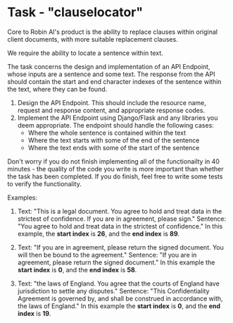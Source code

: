 Task - "clauselocator"
=================

Core to Robin AI's product is the ability to replace clauses within original client documents, with more suitable replacement clauses.

We require the ability to locate a sentence within text.

The task concerns the design and implementation of an API Endpoint, whose inputs are a sentence and some text. The response from the API should contain the start and end character indexes of the sentence within the text, where they can be found.

1. Design the API Endpoint. This should include the resource name, request and response content, and appropriate response codes.  
2. Implement the API Endpoint using Django/Flask and any libraries you deem appropriate. The endpoint should handle the following cases:
    - Where the whole sentence is contained within the text
    - Where the text starts with some of the end of the sentence
    - Where the text ends with some of the start of the sentence

Don't worry if you do not finish implementing all of the functionailty in 40 minutes - the quality of the code you write is more important than whether the task has been completed. If you do finish, feel free to write some tests to verify the functionality.

Examples:
1. Text: "This is a legal document. You agree to hold and treat data in the strictest of confidence. If you are in agreement, please sign."
Sentence: "You agree to hold and treat data in the strictest of confidence."
In this example, the **start index** is **26**, and the **end index** is **89**.

2. Text: "If you are in agreement, please return the signed document. You will then be bound to the agreement."
Sentence: "If you are in agreement, please return the signed document."
In this example the **start index** is **0**, and the **end index** is **58**.

3. Text: "the laws of England. You agree that the courts of England have jurisdiction to settle any disputes."
Sentence: "This Confidentiality Agreement is governed by, and shall be construed in accordance with, the laws of England."
In this example the **start index** is **0**, and the **end index** is **19**.
